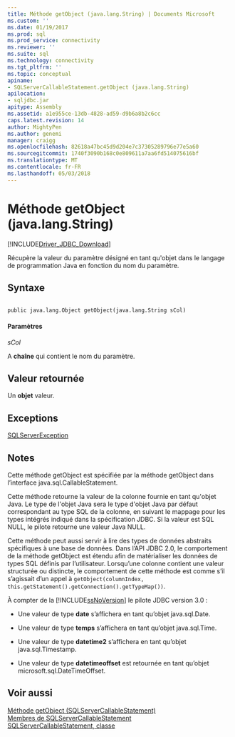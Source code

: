 ```yaml
---
title: Méthode getObject (java.lang.String) | Documents Microsoft
ms.custom: ''
ms.date: 01/19/2017
ms.prod: sql
ms.prod_service: connectivity
ms.reviewer: ''
ms.suite: sql
ms.technology: connectivity
ms.tgt_pltfrm: ''
ms.topic: conceptual
apiname:
- SQLServerCallableStatement.getObject (java.lang.String)
apilocation:
- sqljdbc.jar
apitype: Assembly
ms.assetid: a1e955ce-13db-4828-ad59-d9b6a8b2c6cc
caps.latest.revision: 14
author: MightyPen
ms.author: genemi
manager: craigg
ms.openlocfilehash: 82618a47bc45d9d204e7c37305289796e77e5a60
ms.sourcegitcommit: 1740f3090b168c0e809611a7aa6fd514075616bf
ms.translationtype: MT
ms.contentlocale: fr-FR
ms.lasthandoff: 05/03/2018
---
```

# <a name="getobject-method-javalangstring"></a>Méthode getObject (java.lang.String)
[!INCLUDE[Driver_JDBC_Download](../../../includes/driver_jdbc_download.md)]

  Récupère la valeur du paramètre désigné en tant qu'objet dans le langage de programmation Java en fonction du nom du paramètre.  
  
## <a name="syntax"></a>Syntaxe  
  
```  
  
public java.lang.Object getObject(java.lang.String sCol)  
```  
  
#### <a name="parameters"></a>Paramètres  
 *sCol*  
  
 A **chaîne** qui contient le nom du paramètre.  
  
## <a name="return-value"></a>Valeur retournée  
 Un **objet** valeur.  
  
## <a name="exceptions"></a>Exceptions  
 [SQLServerException](../../../connect/jdbc/reference/sqlserverexception-class.md)  
  
## <a name="remarks"></a>Notes  
 Cette méthode getObject est spécifiée par la méthode getObject dans l’interface java.sql.CallableStatement.  
  
 Cette méthode retourne la valeur de la colonne fournie en tant qu'objet Java. Le type de l'objet Java sera le type d'objet Java par défaut correspondant au type SQL de la colonne, en suivant le mappage pour les types intégrés indiqué dans la spécification JDBC. Si la valeur est SQL NULL, le pilote retourne une valeur Java NULL.  
  
 Cette méthode peut aussi servir à lire des types de données abstraits spécifiques à une base de données. Dans l’API JDBC 2.0, le comportement de la méthode getObject est étendu afin de matérialiser les données de types SQL définis par l’utilisateur. Lorsqu’une colonne contient une valeur structurée ou distincte, le comportement de cette méthode est comme s’il s’agissait d’un appel à `getObject(columnIndex, this.getStatement().getConnection().getTypeMap())`.  
  
 À compter de la [!INCLUDE[ssNoVersion](../../../includes/ssnoversion_md.md)] le pilote JDBC version 3.0 :  
  
-   Une valeur de type **date** s’affichera en tant qu’objet java.sql.Date.  
  
-   Une valeur de type **temps** s’affichera en tant qu’objet java.sql.Time.  
  
-   Une valeur de type **datetime2** s’affichera en tant qu’objet java.sql.Timestamp.  
  
-   Une valeur de type **datetimeoffset** est retournée en tant qu’objet microsoft.sql.DateTimeOffset.  
  
## <a name="see-also"></a>Voir aussi  
 [Méthode getObject &#40;SQLServerCallableStatement&#41;](../../../connect/jdbc/reference/getobject-method-sqlservercallablestatement.md)   
 [Membres de SQLServerCallableStatement](../../../connect/jdbc/reference/sqlservercallablestatement-members.md)   
 [SQLServerCallableStatement, classe](../../../connect/jdbc/reference/sqlservercallablestatement-class.md)  
  
  
